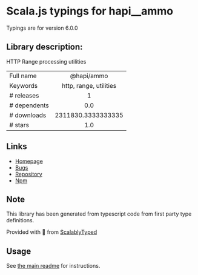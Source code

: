 
# Scala.js typings for hapi__ammo

Typings are for version 6.0.0

## Library description:
HTTP Range processing utilities

|                    |                 |
| ------------------ | :-------------: |
| Full name          | @hapi/ammo |
| Keywords           | http, range, utilities |
| # releases         | 1 |
| # dependents       | 0.0 |
| # downloads        | 2311830.3333333335 |
| # stars            | 1.0 |

## Links
- [Homepage](https://github.com/hapijs/ammo#readme)
- [Bugs](https://github.com/hapijs/ammo/issues)
- [Repository](https://github.com/hapijs/ammo)
- [Npm](https://www.npmjs.com/package/%40hapi%2Fammo)
    


## Note
This library has been generated from typescript code from first party type definitions.

Provided with :purple_heart: from [ScalablyTyped](https://github.com/oyvindberg/ScalablyTyped)

## Usage
See [the main readme](../../readme.md) for instructions.



